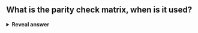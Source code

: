 ## What is the parity check matrix, when is it used?
<details>
<summary><b>Reveal answer</b></summary>
<img src="../../../../../media/paste-18b1b77a55e6ecda08c939b865e04adbdeab58a1.jpg"><br><br>you can also think of bit 1, bit 2, and bit 4, as p1, p2, p3 (as these do the parity checks FROM those positions)<br><br>used at the receiver
</details>
